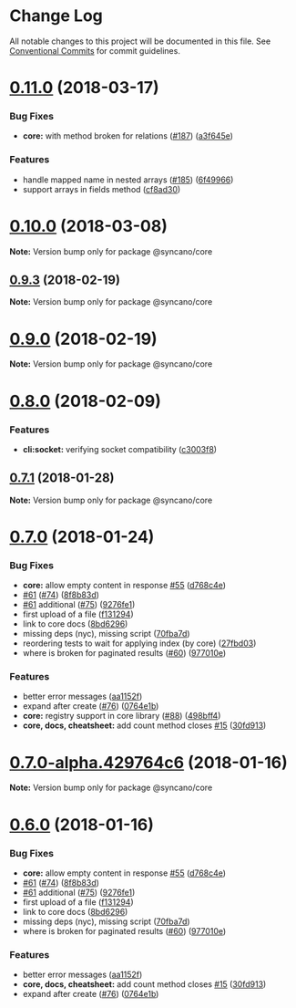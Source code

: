 # Change Log

All notable changes to this project will be documented in this file.
See [Conventional Commits](https://conventionalcommits.org) for commit guidelines.

<a name="0.11.0"></a>
# [0.11.0](https://github.com/Syncano/syncano-node/compare/v0.9.3...v0.11.0) (2018-03-17)


### Bug Fixes

* **core:** with method broken for relations ([#187](https://github.com/Syncano/syncano-node/issues/187)) ([a3f645e](https://github.com/Syncano/syncano-node/commit/a3f645e))


### Features

* handle mapped name in nested arrays ([#185](https://github.com/Syncano/syncano-node/issues/185)) ([6f49966](https://github.com/Syncano/syncano-node/commit/6f49966))
* support arrays in fields method ([cf8ad30](https://github.com/Syncano/syncano-node/commit/cf8ad30))




<a name="0.10.0"></a>
# [0.10.0](https://github.com/Syncano/syncano-node/compare/v0.9.3...v0.10.0) (2018-03-08)




**Note:** Version bump only for package @syncano/core

<a name="0.9.3"></a>
## [0.9.3](https://github.com/Syncano/syncano-node/compare/v0.9.1...v0.9.3) (2018-02-19)




**Note:** Version bump only for package @syncano/core

<a name="0.9.0"></a>
# [0.9.0](https://github.com/Syncano/syncano-node/compare/v0.8.0...v0.9.0) (2018-02-19)




**Note:** Version bump only for package @syncano/core

<a name="0.8.0"></a>
# [0.8.0](https://github.com/Syncano/syncano-node/compare/v0.7.1...v0.8.0) (2018-02-09)


### Features

* **cli:socket:** verifying socket compatibility ([c3003f8](https://github.com/Syncano/syncano-node/commit/c3003f8))




<a name="0.7.1"></a>
## [0.7.1](https://github.com/Syncano/syncano-server-js/compare/v0.7.0...v0.7.1) (2018-01-28)




**Note:** Version bump only for package @syncano/core

<a name="0.7.0"></a>
# [0.7.0](https://github.com/Syncano/syncano-server-js/compare/v0.4.2...v0.7.0) (2018-01-24)


### Bug Fixes

* **core:** allow empty content in response [#55](https://github.com/Syncano/syncano-server-js/issues/55) ([d768c4e](https://github.com/Syncano/syncano-server-js/commit/d768c4e))
* [#61](https://github.com/Syncano/syncano-server-js/issues/61) ([#74](https://github.com/Syncano/syncano-server-js/issues/74)) ([8f8b83d](https://github.com/Syncano/syncano-server-js/commit/8f8b83d))
* [#61](https://github.com/Syncano/syncano-server-js/issues/61) additional ([#75](https://github.com/Syncano/syncano-server-js/issues/75)) ([9276fe1](https://github.com/Syncano/syncano-server-js/commit/9276fe1))
* first upload of a file ([f131294](https://github.com/Syncano/syncano-server-js/commit/f131294))
* link to core docs ([8bd6296](https://github.com/Syncano/syncano-server-js/commit/8bd6296))
* missing deps (nyc), missing script ([70fba7d](https://github.com/Syncano/syncano-server-js/commit/70fba7d))
* reordering tests to wait for applying index (by core) ([27fbd03](https://github.com/Syncano/syncano-server-js/commit/27fbd03))
* where is broken for paginated results ([#60](https://github.com/Syncano/syncano-server-js/issues/60)) ([977010e](https://github.com/Syncano/syncano-server-js/commit/977010e))


### Features

* better error messages ([aa1152f](https://github.com/Syncano/syncano-server-js/commit/aa1152f))
* expand after create ([#76](https://github.com/Syncano/syncano-server-js/issues/76)) ([0764e1b](https://github.com/Syncano/syncano-server-js/commit/0764e1b))
* **core:** registry support in core library ([#88](https://github.com/Syncano/syncano-server-js/issues/88)) ([498bff4](https://github.com/Syncano/syncano-server-js/commit/498bff4))
* **core, docs, cheatsheet:** add count method closes [#15](https://github.com/Syncano/syncano-server-js/issues/15) ([30fd913](https://github.com/Syncano/syncano-server-js/commit/30fd913))




<a name="0.7.0-alpha.429764c6"></a>
# [0.7.0-alpha.429764c6](https://github.com/Syncano/syncano-server-js/compare/v0.6.0...v0.7.0-alpha.429764c6) (2018-01-16)




**Note:** Version bump only for package @syncano/core

<a name="0.6.0"></a>
# [0.6.0](https://github.com/Syncano/syncano-server-js/compare/v0.4.2...v0.6.0) (2018-01-16)


### Bug Fixes

* **core:** allow empty content in response [#55](https://github.com/Syncano/syncano-server-js/issues/55) ([d768c4e](https://github.com/Syncano/syncano-server-js/commit/d768c4e))
* [#61](https://github.com/Syncano/syncano-server-js/issues/61) ([#74](https://github.com/Syncano/syncano-server-js/issues/74)) ([8f8b83d](https://github.com/Syncano/syncano-server-js/commit/8f8b83d))
* [#61](https://github.com/Syncano/syncano-server-js/issues/61) additional ([#75](https://github.com/Syncano/syncano-server-js/issues/75)) ([9276fe1](https://github.com/Syncano/syncano-server-js/commit/9276fe1))
* first upload of a file ([f131294](https://github.com/Syncano/syncano-server-js/commit/f131294))
* link to core docs ([8bd6296](https://github.com/Syncano/syncano-server-js/commit/8bd6296))
* missing deps (nyc), missing script ([70fba7d](https://github.com/Syncano/syncano-server-js/commit/70fba7d))
* where is broken for paginated results ([#60](https://github.com/Syncano/syncano-server-js/issues/60)) ([977010e](https://github.com/Syncano/syncano-server-js/commit/977010e))


### Features

* better error messages ([aa1152f](https://github.com/Syncano/syncano-server-js/commit/aa1152f))
* **core, docs, cheatsheet:** add count method closes [#15](https://github.com/Syncano/syncano-server-js/issues/15) ([30fd913](https://github.com/Syncano/syncano-server-js/commit/30fd913))
* expand after create ([#76](https://github.com/Syncano/syncano-server-js/issues/76)) ([0764e1b](https://github.com/Syncano/syncano-server-js/commit/0764e1b))
